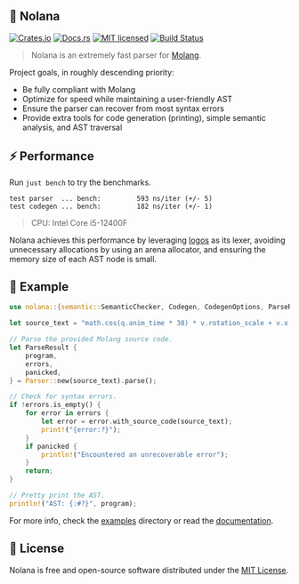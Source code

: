 ## 🌺 Nolana

[![Crates.io][crates-badge]][crates-url]
[![Docs.rs][docs-badge]][docs-url]
[![MIT licensed][license-badge]][license-url]
[![Build Status][ci-badge]][ci-url]

> Nolana is an extremely fast parser for [Molang](https://bedrock.dev/docs/stable/Molang).

Project goals, in roughly descending priority:

- Be fully compliant with Molang
- Optimize for speed while maintaining a user-friendly AST
- Ensure the parser can recover from most syntax errors
- Provide extra tools for code generation (printing), simple semantic analysis, and AST traversal

## ⚡ Performance

Run `just bench` to try the benchmarks.

```norust
test parser  ... bench:         593 ns/iter (+/- 5)
test codegen ... bench:         182 ns/iter (+/- 1)
```

> CPU: Intel Core i5-12400F

Nolana achieves this performance by leveraging [logos](https://github.com/maciejhirsz/logos) as its lexer, avoiding unnecessary allocations by using an arena allocator, and ensuring the memory size of each AST node is small.

## 📝 Example

```rust
use nolana::{semantic::SemanticChecker, Codegen, CodegenOptions, ParseResult, Parser};

let source_text = "math.cos(q.anim_time * 38) * v.rotation_scale + v.x * v.x * q.life_time";

// Parse the provided Molang source code.
let ParseResult {
    program,
    errors,
    panicked,
} = Parser::new(source_text).parse();

// Check for syntax errors.
if !errors.is_empty() {
    for error in errors {
        let error = error.with_source_code(source_text);
        print!("{error:?}");
    }
    if panicked {
        println!("Encountered an unrecoverable error");
    }
    return;
}

// Pretty print the AST.
println!("AST: {:#?}", program);
```

For more info, check the [examples](./examples) directory or read the [documentation](https://docs.rs/nolana).

## 📖 License

Nolana is free and open-source software distributed under the [MIT License](./LICENSE).

[crates-url]: https://crates.io/crates/nolana
[crates-badge]: https://img.shields.io/crates/d/nolana?label=crates.io
[docs-url]: https://docs.rs/nolana
[docs-badge]: https://img.shields.io/docsrs/nolana
[license-url]: https://github.com/arexon/nolana/blob/main/LICENSE
[license-badge]: https://img.shields.io/badge/license-MIT-blue.svg
[ci-badge]: https://github.com/arexon/nolana/actions/workflows/ci.yml/badge.svg?event=push&branch=main
[ci-url]: https://github.com/arexon/nolana/actions/workflows/ci.yml?query=event%3Apush+branch%3Amain
